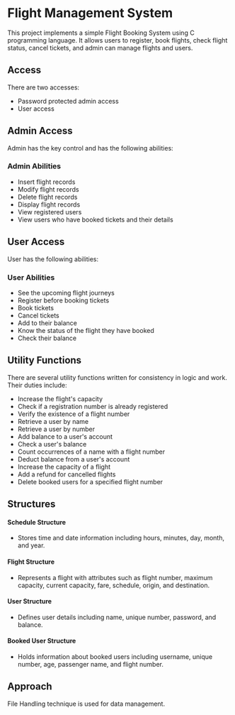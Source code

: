 # Flight Management System

This project implements a simple Flight Booking System using C programming language. It allows users to register, book flights, check flight status, cancel tickets, and admin can manage flights and users.

## Access

There are two accesses:
- Password protected admin access
- User access

## Admin Access

Admin has the key control and has the following abilities:

### Admin Abilities

- Insert flight records
- Modify flight records
- Delete flight records
- Display flight records
- View registered users
- View users who have booked tickets and their details

## User Access

User has the following abilities:

### User Abilities

- See the upcoming flight journeys
- Register before booking tickets
- Book tickets
- Cancel tickets
- Add to their balance
- Know the status of the flight they have booked
- Check their balance

## Utility Functions

There are several utility functions written for consistency in logic and work. Their duties include:

- Increase the flight's capacity
- Check if a registration number is already registered
- Verify the existence of a flight number
- Retrieve a user by name
- Retrieve a user by number
- Add balance to a user's account
- Check a user's balance
- Count occurrences of a name with a flight number
- Deduct balance from a user's account
- Increase the capacity of a flight
- Add a refund for cancelled flights
- Delete booked users for a specified flight number

## Structures

#### Schedule Structure
- Stores time and date information including hours, minutes, day, month, and year.

#### Flight Structure
- Represents a flight with attributes such as flight number, maximum capacity, current capacity, fare, schedule, origin, and destination.

#### User Structure
- Defines user details including name, unique number, password, and balance.

#### Booked User Structure
- Holds information about booked users including username, unique number, age, passenger name, and flight number.

## Approach

File Handling technique is used for data management.
